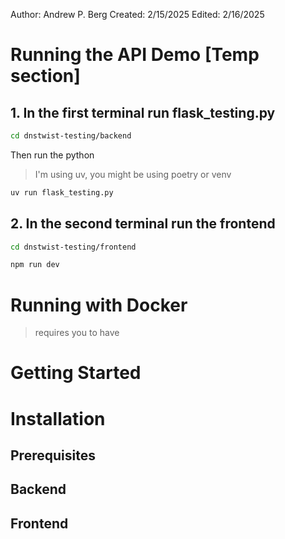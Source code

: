 Author: Andrew P. Berg
Created: 2/15/2025
Edited: 2/16/2025

# Running the API Demo [Temp section]

## 1. In the first terminal run flask_testing.py

```bash
cd dnstwist-testing/backend
```

Then run the python
> I'm using uv, you might be using poetry or venv
```bash
uv run flask_testing.py
```

## 2. In the second terminal run the frontend

```bash
cd dnstwist-testing/frontend
```

```bash
npm run dev
```

# Running with Docker

> requires you to have 


# Getting Started

# Installation

## Prerequisites


## Backend

## Frontend